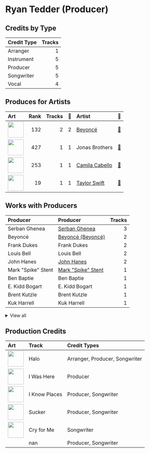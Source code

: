 # Ryan Tedder (Producer)

## Credits by Type

| Credit Type | Tracks |
|:---|---:|
| Arranger | 1 |
| Instrument | 5 |
| Producer | 5 |
| Songwriter | 5 |
| Vocal | 4 |

## Produces for Artists

| Art | Rank | Tracks | 💚 | Artist | 🔗 |
|:---|---:|---:|---:|:---|:---|
| <img src="https://i.scdn.co/image/ab6761610000e5eb247f44069c0bd1781df2f785" alt="" width="50" /> | 132 | 2 | 2 | [Beyoncé](../../artists/beyoncé/overview.md) | [🔗](https://open.spotify.com/artist/6vWDO969PvNqNYHIOW5v0m) |
| <img src="https://i.scdn.co/image/ab6761610000e5ebab4364d80728df548a4f7d77" alt="" width="50" /> | 427 | 1 | 1 | Jonas Brothers | [🔗](https://open.spotify.com/artist/7gOdHgIoIKoe4i9Tta6qdD) |
| <img src="https://i.scdn.co/image/ab6761610000e5eb7ffadf2671159fbfdc5c87f4" alt="" width="50" /> | 253 | 1 | 1 | [Camila Cabello](../../artists/camila_cabello/overview.md) | [🔗](https://open.spotify.com/artist/4nDoRrQiYLoBzwC5BhVJzF) |
| <img src="https://i.scdn.co/image/ab6761610000e5ebe672b5f553298dcdccb0e676" alt="" width="50" /> | 19 | 1 | 1 | [Taylor Swift](../../artists/taylor_swift/overview.md) | [🔗](https://open.spotify.com/artist/06HL4z0CvFAxyc27GXpf02) |

## Works with Producers

| Producer | Producer | Tracks |
|:---|:---|---:|
| Serban Ghenea | [Serban Ghenea](../serban_ghenea/overview.md) | 3 |
| Beyoncé | [Beyoncé (Beyoncé)](../beyoncé_(beyoncé)/overview.md) | 2 |
| Frank Dukes | Frank Dukes | 2 |
| Louis Bell | Louis Bell | 2 |
| John Hanes | [John Hanes](../john_hanes/overview.md) | 2 |
| Mark "Spike" Stent | [Mark "Spike" Stent](../mark__spike__stent/overview.md) | 1 |
| Ben Baptie | Ben Baptie | 1 |
| E. Kidd Bogart | E. Kidd Bogart | 1 |
| Brent Kutzle | Brent Kutzle | 1 |
| Kuk Harrell | Kuk Harrell | 1 |


<details>
<summary>View all</summary>

| Producer | Producer | Tracks |
|:---|:---|---:|
| Nick Jonas | Nick Jonas | 1 |
| Camila Cabello | Camila Cabello | 1 |
| Kevin Jonas | Kevin Jonas | 1 |
| Joe Jonas | Joe Jonas | 1 |
| Noel Zancanella | Noel Zancanella | 1 |
| Diane Warren | Diane Warren | 1 |
| Rich Rich | Rich Rich | 1 |
| Manny Marroquin | [Manny Marroquin](../manny_marroquin/overview.md) | 1 |
| Carl Rosen | Carl Rosen | 1 |
| Jim Caruana | Jim Caruana | 1 |
| Taylor Swift | [Taylor Swift](../taylor_swift/overview.md) | 1 |
| Smith Carlson | Smith Carlson | 1 |

</details>


## Production Credits

| Art | Track | Credit Types |
|:---|:---|:---|
| <img src="https://i.scdn.co/image/ab67616d0000b273e13de7b8662b085b0885ffef" alt="" width="50" /> | Halo | Arranger, Producer, Songwriter |
| <img src="https://i.scdn.co/image/ab67616d0000b273ff5429125128b43572dbdccd" alt="" width="50" /> | I Was Here | Producer |
| <img src="https://i.scdn.co/image/ab67616d0000b2739abdf14e6058bd3903686148" alt="" width="50" /> | I Know Places | Producer, Songwriter |
| <img src="https://i.scdn.co/image/ab67616d0000b273de1a3a5eaa0c75bb18e7b597" alt="" width="50" /> | Sucker | Producer, Songwriter |
| <img src="https://i.scdn.co/image/ab67616d0000b273c4f298e7cbedb77f8e030ff0" alt="" width="50" /> | Cry for Me | Songwriter |
| | nan | Producer, Songwriter |